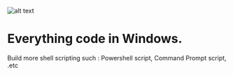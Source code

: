 ![alt text](https://media.licdn.com/dms/image/sync/D5627AQE4BT0xpHH2QQ/articleshare-shrink_800/0/1678768024775?e=1679385600&v=beta&t=YGPI-bMQ0sMHg4JbEwIl2_eRK2VVU6rFfBt74X4Ozgs)

# Everything code in Windows.
Build more shell scripting such : Powershell script, Command Prompt script, .etc
